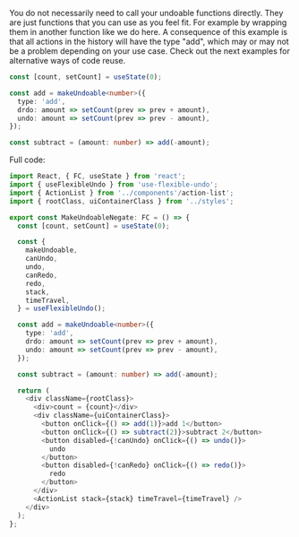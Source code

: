 You do not necessarily need to call your undoable functions directly. They are just functions that you can use as you feel fit. For example by wrapping them in another function like we do here. A consequence of this example is that all actions in the history will have the type "add", which may or may not be a problem depending on your use case. Check out the next examples for alternative ways of code reuse.

```typescript
const [count, setCount] = useState(0);

const add = makeUndoable<number>({
  type: 'add',
  drdo: amount => setCount(prev => prev + amount),
  undo: amount => setCount(prev => prev - amount),
});

const subtract = (amount: number) => add(-amount);
```

Full code:

```typescript
import React, { FC, useState } from 'react';
import { useFlexibleUndo } from 'use-flexible-undo';
import { ActionList } from '../components'/action-list';
import { rootClass, uiContainerClass } from '../styles';

export const MakeUndoableNegate: FC = () => {
  const [count, setCount] = useState(0);

  const {
    makeUndoable,
    canUndo,
    undo,
    canRedo,
    redo,
    stack,
    timeTravel,
  } = useFlexibleUndo();

  const add = makeUndoable<number>({
    type: 'add',
    drdo: amount => setCount(prev => prev + amount),
    undo: amount => setCount(prev => prev - amount),
  });

  const subtract = (amount: number) => add(-amount);

  return (
    <div className={rootClass}>
      <div>count = {count}</div>
      <div className={uiContainerClass}>
        <button onClick={() => add(1)}>add 1</button>
        <button onClick={() => subtract(2)}>subtract 2</button>
        <button disabled={!canUndo} onClick={() => undo()}>
          undo
        </button>
        <button disabled={!canRedo} onClick={() => redo()}>
          redo
        </button>
      </div>
      <ActionList stack={stack} timeTravel={timeTravel} />
    </div>
  );
};
```
